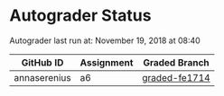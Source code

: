 # Autograder Status
Autograder last run at: November 19, 2018 at 08:40

| GitHub ID | Assignment | Graded Branch |
|-----------|------------|---------------|
| annaserenius | a6 | [graded-fe1714](https://github.com/Fall2018COMP401-001/a6-annaserenius/tree/graded-fe1714) | 
